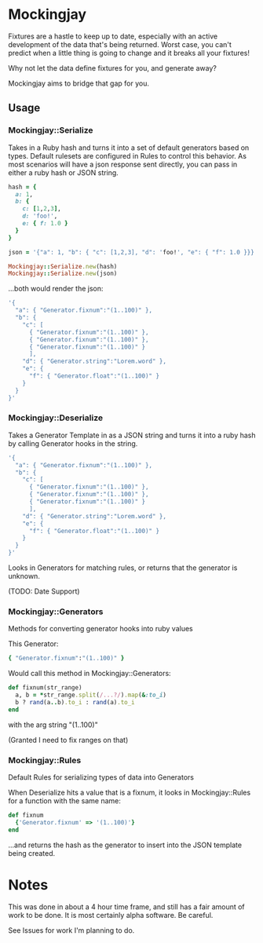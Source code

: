 # Mockingjay

Fixtures are a hastle to keep up to date, especially with an active development of the data that's being returned. Worst case, you can't predict when a little thing is going to change and it breaks all your fixtures!

Why not let the data define fixtures for you, and generate away?

Mockingjay aims to bridge that gap for you.

## Usage

### Mockingjay::Serialize

Takes in a Ruby hash and turns it into a set of default generators based on types. Default rulesets are configured in Rules to control this behavior. As most scenarios will have a json response sent directly, you can pass in either a ruby hash or JSON string.

```ruby
hash = {
  a: 1, 
  b: {
    c: [1,2,3], 
    d: 'foo!', 
    e: { f: 1.0 } 
  }
}

json = '{"a": 1, "b": { "c": [1,2,3], "d": 'foo!', "e": { "f": 1.0 }}}'

Mockingjay::Serialize.new(hash)
Mockingjay::Serialize.new(json)
```

...both would render the json:

```ruby
'{
  "a": { "Generator.fixnum":"(1..100)" },
  "b": {
    "c": [
      { "Generator.fixnum":"(1..100)" },
      { "Generator.fixnum":"(1..100)" },
      { "Generator.fixnum":"(1..100)" }
      ],
    "d": { "Generator.string":"Lorem.word" },
    "e": {
      "f": { "Generator.float":"(1..100)" }
    }
  }
}'
```

### Mockingjay::Deserialize

Takes a Generator Template in as a JSON string and turns it into a ruby hash by calling Generator hooks in the string.

```ruby
'{
  "a": { "Generator.fixnum":"(1..100)" },
  "b": {
    "c": [
      { "Generator.fixnum":"(1..100)" },
      { "Generator.fixnum":"(1..100)" },
      { "Generator.fixnum":"(1..100)" }
      ],
    "d": { "Generator.string":"Lorem.word" },
    "e": {
      "f": { "Generator.float":"(1..100)" }
    }
  }
}'
```

Looks in Generators for matching rules, or returns that the generator is unknown.

(TODO: Date Support)


### Mockingjay::Generators

Methods for converting generator hooks into ruby values

This Generator:

```ruby
{ "Generator.fixnum":"(1..100)" }
```

Would call this method in Mockingjay::Generators:

```ruby
def fixnum(str_range)
  a, b = *str_range.split(/...?/).map(&:to_i)
  b ? rand(a..b).to_i : rand(a).to_i
end
```

with the arg string "(1..100)"


(Granted I need to fix ranges on that)

### Mockingjay::Rules

Default Rules for serializing types of data into Generators

When Deserialize hits a value that is a fixnum, it looks in Mockingjay::Rules for a function with the same name:

```ruby
def fixnum
  {'Generator.fixnum' => '(1..100)'}
end
```

...and returns the hash as the generator to insert into the JSON template being created.

# Notes

This was done in about a 4 hour time frame, and still has a fair amount of work to be done. It is most certainly alpha software. Be careful.

See Issues for work I'm planning to do.
